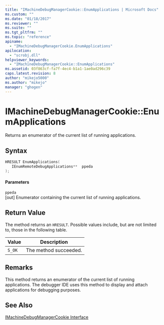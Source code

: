 ```yaml
---
title: "IMachineDebugManagerCookie::EnumApplications | Microsoft Docs"
ms.custom: ""
ms.date: "01/18/2017"
ms.reviewer: ""
ms.suite: ""
ms.tgt_pltfrm: ""
ms.topic: "reference"
apiname: 
  - "IMachineDebugManagerCookie.EnumApplications"
apilocation: 
  - "scrobj.dll"
helpviewer_keywords: 
  - "IMachineDebugManagerCookie::EnumApplications"
ms.assetid: 03f863cf-fa7f-4ec4-b1a1-1ae0ad296c39
caps.latest.revision: 8
author: "mikejo5000"
ms.author: "mikejo"
manager: "ghogen"
---
```

# IMachineDebugManagerCookie::EnumApplications
Returns an enumerator of the current list of running applications.  
  
## Syntax  
  
```cpp
HRESULT EnumApplications(  
   IEnumRemoteDebugApplications**  ppeda  
);  
```  
  
#### Parameters  
 `ppeda`  
 [out] Enumerator containing the current list of running applications.  
  
## Return Value  
 The method returns an `HRESULT`. Possible values include, but are not limited to, those in the following table.  
  
|Value|Description|  
|-----------|-----------------|  
|`S_OK`|The method succeeded.|  
  
## Remarks  
 This method returns an enumerator of the current list of running applications. The debugger IDE uses this method to display and attach applications for debugging purposes.  
  
## See Also  
 [IMachineDebugManagerCookie Interface](../../winscript/reference/imachinedebugmanagercookie-interface.md)